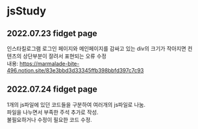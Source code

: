 # jsStudy

## 2022.07.23 fidget page

인스타킬로그램 로그인 페이지와 메인페이지를 감싸고 있는 div의 크기가 작아지면 컨텐츠의 상단부분이 잘려서 표현되는 오류 수정<br>
내용: https://marmalade-bite-496.notion.site/83e3bbd3d33345ffb398bbfd397c7c93

## 2022.07.24 fidget page

1개의 js파일에 있던 코드들을 구분하여 여러개의 js파일로 나눔.<br>
파일을 나누면서 부족한 주석 추가로 작성.<br>
불필요하거나 수정이 필요한 코드 수정.
